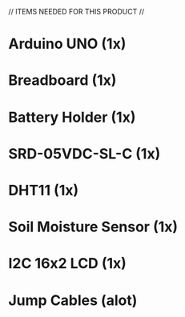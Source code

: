 // ITEMS NEEDED FOR THIS PRODUCT //

# Arduino UNO (1x)
# Breadboard (1x)
# Battery Holder (1x)
# SRD-05VDC-SL-C (1x)
# DHT11 (1x)
# Soil Moisture Sensor (1x)
# I2C 16x2 LCD (1x)
# Jump Cables (alot)
